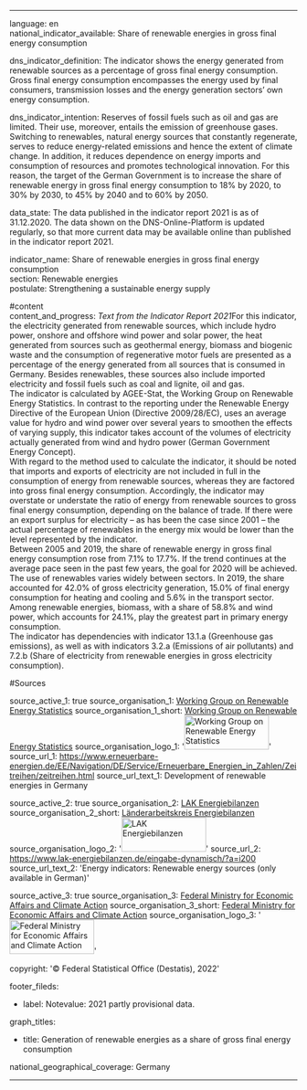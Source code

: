 ---

language: en    
national_indicator_available: Share of renewable energies in gross final energy consumption    

dns_indicator_definition: The indicator shows the energy generated from renewable sources as a percentage of gross final energy consumption. Gross final energy consumption encompasses the energy used by final consumers, transmission losses and the energy generation sectors’ own energy consumption.    

dns_indicator_intention: Reserves of fossil fuels such as oil and gas are limited. Their use, moreover, entails the emission of greenhouse gases. Switching to renewables, natural energy sources that constantly regenerate, serves to reduce energy-related emissions and hence the extent of climate change. In addition, it reduces dependence on energy imports and consumption of resources and promotes technological innovation. For this reason, the target of the German Government is to increase the share of renewable energy in gross final energy consumption to 18% by 2020, to 30% by 2030, to 45% by 2040 and to 60% by 2050.    

data_state: The data published in the indicator report 2021 is as of 31.12.2020. The data shown on the DNS-Online-Platform is updated regularly, so that more current data may be available online than published in the indicator report 2021.    

indicator_name: Share of renewable energies in gross final energy consumption    
section: Renewable energies    
postulate: Strengthening a sustainable energy supply    

#content     
content_and_progress: <i>Text from the Indicator Report 2021</i>For this indicator, the electricity generated from renewable sources, which include hydro power, onshore and offshore wind power and solar power, the heat generated from sources such as geothermal energy, biomass and biogenic waste and the consumption of regenerative motor fuels are presented as a percentage of the energy generated from all sources that is consumed in Germany. Besides renewables, these sources also include imported electricity and fossil fuels such as coal and lignite, oil and gas.<br>The indicator is calculated by AGEE-Stat, the Working Group on Renewable Energy Statistics. In contrast to the reporting under the Renewable Energy Directive of the European Union (Directive 2009/28/EC), uses an average value for hydro and wind power over several years to smoothen the effects of varying supply, this indicator takes account of the volumes of electricity actually generated from wind and hydro power (German Government Energy Concept).<br>With regard to the method used to calculate the indicator, it should be noted that imports and exports of electricity are not included in full in the consumption of energy from renewable sources, whereas they are factored into gross final energy consumption. Accordingly, the indicator may overstate or understate the ratio of energy from renewable sources to gross final energy consumption, depending on the balance of trade. If there were an export surplus for electricity – as has been the case since 2001 – the actual percentage of renewables in the energy mix would be lower than the level represented by the indicator.<br>Between 2005 and 2019, the share of renewable energy in gross final energy consumption rose from 7.1% to 17.7%. If the trend continues at the average pace seen in the past few years, the goal for 2020 will be achieved.<br>The use of renewables varies widely between sectors. In 2019, the share accounted for 42.0% of gross electricity generation, 15.0% of final energy consumption for heating and cooling and 5.6% in the transport sector. Among renewable energies, biomass, with a share of 58.8% and wind power, which accounts for 24.1%, play the greatest part in primary energy consumption.<br>The indicator has dependencies with indicator 13.1.a (Greenhouse gas emissions), as well as with indicators 3.2.a (Emissions of air pollutants) and 7.2.b (Share of electricity from renewable energies in gross electricity consumption).    

#Sources    

source_active_1: true
source_organisation_1: <a href="https://www.erneuerbare-energien.de/EE/Navigation/DE/Service/Erneuerbare_Energien_in_Zahlen/Arbeitsgruppe/arbeitsgruppe_ee.html">Working Group on Renewable Energy Statistics</a>
source_organisation_1_short: <a href="https://www.erneuerbare-energien.de/EE/Navigation/DE/Service/Erneuerbare_Energien_in_Zahlen/Arbeitsgruppe/arbeitsgruppe_ee.html">Working Group on Renewable Energy Statistics</a>
source_organisation_logo_1: '<a href="https://www.erneuerbare-energien.de/EE/Navigation/DE/Service/Erneuerbare_Energien_in_Zahlen/Arbeitsgruppe/arbeitsgruppe_ee.html"><img src="ttps://g205sdgs.github.io/sdg-indicators/public/logosEn/ageestat.png" alt="Working Group on Renewable Energy Statistics" title=" Click here to visit the homepage of the organizationWorking Group on Renewable Energy Statistics" style="height:60px; width:148px; border: transparent"/></a>'
source_url_1: https://www.erneuerbare-energien.de/EE/Navigation/DE/Service/Erneuerbare_Energien_in_Zahlen/Zeitreihen/zeitreihen.html
source_url_text_1: Development of renewable energies in Germany

source_active_2: true
source_organisation_2: <a href="http://www.lak-energiebilanzen.de/">LAK Energiebilanzen</a>
source_organisation_2_short: <a href="http://www.lak-energiebilanzen.de/">Länderarbeitskreis Energiebilanzen</a>
source_organisation_logo_2: '<a href="http://www.lak-energiebilanzen.de/"><img src="ttps://g205sdgs.github.io/sdg-indicators/public/logosEn/lakeb.png" alt="LAK Energiebilanzen" title=" Click here to visit the homepage of the organizationLAK Energiebilanzen" style="height:60px; width:148px; border: transparent"/></a>'
source_url_2: https://www.lak-energiebilanzen.de/eingabe-dynamisch/?a=i200
source_url_text_2: 'Energy indicators: Renewable energy sources (only available in German)'

source_active_3: true
source_organisation_3: <a href="https://www.bmwi.de/Navigation/EN/Home/home.html">Federal Ministry for Economic Affairs and Climate Action</a>
source_organisation_3_short: <a href="https://www.bmwi.de/Navigation/EN/Home/home.html">Federal Ministry for Economic Affairs and Climate Action</a>
source_organisation_logo_3: '<a href="https://www.bmwi.de/Navigation/EN/Home/home.html"><img src="ttps://g205sdgs.github.io/sdg-indicators/public/logosEn/bmwk.png" alt="Federal Ministry for Economic Affairs and Climate Action" title=" Click here to visit the homepage of the organizationFederal Ministry for Economic Affairs and Climate Action" style="height:60px; width:148px; border: transparent"/></a>'
    
copyright: '&copy; Federal Statistical Office (Destatis), 2022'    

footer_fileds:
  - label: Notevalue: 2021 partly provisional data.    

graph_titles: 
  - title: Generation of renewable energies as a share of gross final energy consumption
        

national_geographical_coverage: Germany    

---